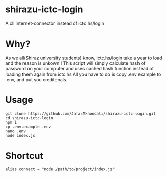 # shirazu-ictc-login
A cli internet-connector instead of ictc.hs/login

# Why?
As we all(Shiraz university students) know, ictc.hs/login take a year to load and the reason is unkown !
This script will simply calculate hash of password on your computer and uses cached hash function instead of loading them again from ictc.hs
All you have to do is copy .env.example to .env, and put you creditenals.

# Usage
```
git clone https://github.com/JafarAkhondali/shirazu-ictc-login.git
cd shirazu-ictc-login
npm i
cp .env.example .env
nano .env
node index.js
```

# Shortcut
```
alias connect = "node /path/to/project/index.js"
```
